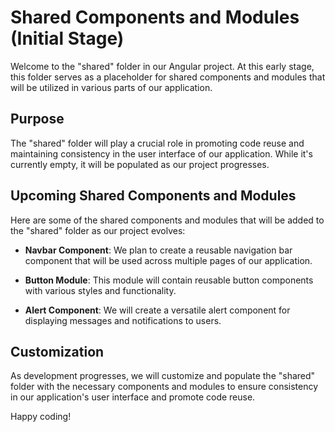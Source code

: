 # Shared Components and Modules (Initial Stage)

Welcome to the "shared" folder in our Angular project. At this early stage, this folder serves as a placeholder for shared components and modules that will be utilized in various parts of our application.

## Purpose

The "shared" folder will play a crucial role in promoting code reuse and maintaining consistency in the user interface of our application. While it's currently empty, it will be populated as our project progresses.

## Upcoming Shared Components and Modules

Here are some of the shared components and modules that will be added to the "shared" folder as our project evolves:

- **Navbar Component**: We plan to create a reusable navigation bar component that will be used across multiple pages of our application.

- **Button Module**: This module will contain reusable button components with various styles and functionality.

- **Alert Component**: We will create a versatile alert component for displaying messages and notifications to users.

## Customization

As development progresses, we will customize and populate the "shared" folder with the necessary components and modules to ensure consistency in our application's user interface and promote code reuse.

Happy coding!
